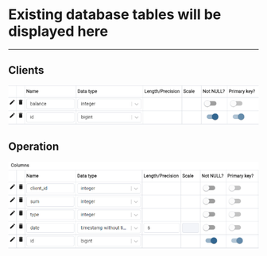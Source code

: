 # Existing database tables will be displayed here
___
## Clients
![img.png](src/main/resources/photos/clients.png)
## Operation
![img_1.png](src/main/resources/photos/operations.png)

